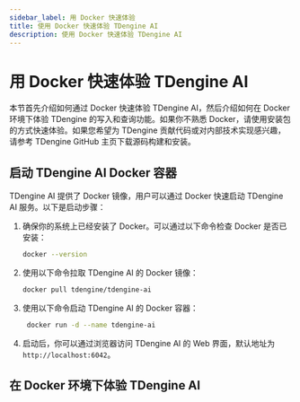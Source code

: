 ```yaml
---
sidebar_label: 用 Docker 快速体验
title: 使用 Docker 快速体验 TDengine AI
description: 使用 Docker 快速体验 TDengine AI
---
```


# 用 Docker 快速体验 TDengine AI

本节首先介绍如何通过 Docker 快速体验 TDengine AI，然后介绍如何在 Docker 环境下体验 TDengine 的写入和查询功能。如果你不熟悉 Docker，请使用安装包的方式快速体验。如果您希望为 TDengine 贡献代码或对内部技术实现感兴趣，请参考 TDengine GitHub 主页下载源码构建和安装。

## 启动 TDengine AI Docker 容器

TDengine AI 提供了 Docker 镜像，用户可以通过 Docker 快速启动 TDengine AI 服务。以下是启动步骤：

1. 确保你的系统上已经安装了 Docker。可以通过以下命令检查 Docker 是否已安装：

   ```bash
   docker --version
   ```

2. 使用以下命令拉取 TDengine AI 的 Docker 镜像：

   ```bash
   docker pull tdengine/tdengine-ai
   ```
   
3. 使用以下命令启动 TDengine AI 的 Docker 容器：

   ```bash
    docker run -d --name tdengine-ai 
   ```
4. 启动后，你可以通过浏览器访问 TDengine AI 的 Web 界面，默认地址为 `http://localhost:6042`。

## 在 Docker 环境下体验 TDengine AI